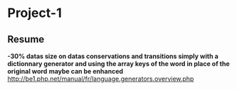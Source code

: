 Project-1
=========

Resume
------

**-30% datas size on datas conservations and transitions simply with a dictionnary generator and using the array keys of the word in place of the original word**
**maybe can be enhanced** http://be1.php.net/manual/fr/language.generators.overview.php